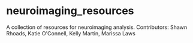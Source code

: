 # neuroimaging_resources
A collection of resources for neuroimaging analysis.
Contributors: Shawn Rhoads, Katie O'Connell, Kelly Martin, Marissa Laws
